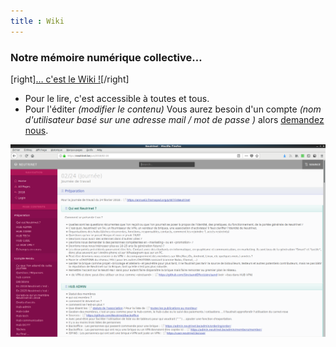 ```yaml
---
title : Wiki
---
```


### Notre mémoire numérique collective…

[right][… c'est le Wiki !](https://learn.getgrav.org?classes=btn,btn-primary,btn-lg&target=_blank)[/right]

* Pour le lire, c'est accessible à toutes et tous.
* Pour l'éditer _(modifier le contenu)_ Vous aurez besoin d'un compte _(nom d'utilisateur basé sur une adresse mail / mot de passe )_ alors [demandez nous](https://chat.neutrinet.be).

![](Neutrinet-Wiki.png)